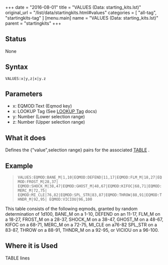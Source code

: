 +++
date = "2016-08-01"
title = "VALUES (Data: starting_kits.lst)"
original_url = "/list/data/startingkits.html#values"
categories = [ "all-tag", "startingkits-tag" ]
[menu.main]
    name = "VALUES (Data: starting_kits.lst)"
    parent = "startingkits"
+++

## Status

None

## Syntax

`VALUES:x|y,z|x|y.z`

## Parameters

-   x: EQMOD:Text (Eqmod key)
-   x: LOOKUP Tag (See [LOOKUP
    Tag](/list/data/startingkits/lookup.html) docs)
-   y: Number (Lower selection range)
-   z: Number (Upper selection range)



What it does
------------

Defines the {"value",selection range} pairs for the associated
[TABLE](/list/data/startingkits/table.html) .

Example
-------

> `VALUES:EQMOD:BANE_M|1,10|EQMOD:DEFEND|11,17|EQMOD:FLM_M|18,27|EQMOD:FROST_M|28,37| EQMOD:SHOCK_M|38,47|EQMOD:GHOST_M|48,67|EQMOD:KIFOC|68,71|EQMOD:MERC_M|72,75| EQMOD:MI_CLE|76,82|EQMOD:SPL_STR|83,87|EQMOD:THROW|88,91|EQMOD:THNDR_M|92,95| EQMOD:VICIOU|96,100`

This table consists of the following eqmods, granted by random
determination of 1d100, <span class="lstobj">BANE\_M</span> on a 1-10,
<span class="lstobj">DEFEND</span> on an 11-17, <span
class="lstobj">FLM\_M</span> on a 18-27, <span
class="lstobj">FROST\_M</span> on a 28-37, <span
class="lstobj">SHOCK\_M</span> on a 38-47, <span
class="lstobj">GHOST\_M</span> on a 48-67, <span
class="lstobj">KIFOC</span> on a 68-71, <span
class="lstobj">MERC\_M</span> on a 72-75, <span
class="lstobj">MI\_CLE</span> on a76-82 <span
class="lstobj">SPL\_STR</span> on a 83-87, <span
class="lstobj">THROW</span> on a 88-91, <span
class="lstobj">THNDR\_M</span> on a 92-95, or <span
class="lstobj">VICIOU</span> on a 96-100.

Where it is Used
----------------

TABLE lines

